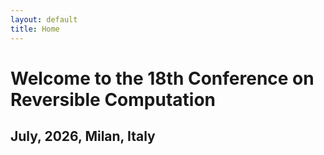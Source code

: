 ```yaml
---
layout: default
title: Home
---
```


# Welcome to the 18th Conference on Reversible Computation

## July, 2026, Milan, Italy

